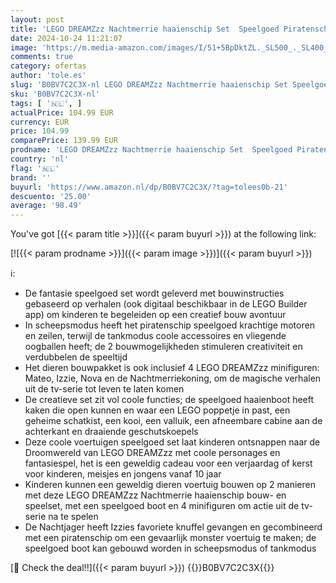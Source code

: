 ```yaml
---
layout: post
title: 'LEGO DREAMZzz Nachtmerrie haaienschip Set  Speelgoed Piratenschip met 2 Bouwopties  Droom Boot Model Bouwpakket met Mateo  Izzie  Nova & Nachtmerriekoning Minifiguren  Speelgoed voor Kinderen 71469'
date: 2024-10-24 11:21:07
image: 'https://m.media-amazon.com/images/I/51+5BpDktZL._SL500_._SL400_.jpg'
comments: true
category: ofertas
author: 'tole.es'
slug: 'B0BV7C2C3X-nl LEGO DREAMZzz Nachtmerrie haaienschip Set Speelgoed...'
sku: 'B0BV7C2C3X-nl'
tags: [ '🇳🇱', ]
actualPrice: 104.99 EUR
currency: EUR
price: 104.99
comparePrice: 139.99 EUR
prodname: 'LEGO DREAMZzz Nachtmerrie haaienschip Set  Speelgoed Piratenschip met 2 Bouwopties  Droom Boot Model Bouwpakket met Mateo  Izzie  Nova & Nachtmerriekoning Minifiguren  Speelgoed voor Kinderen 71469'
country: 'nl'
flag: '🇳🇱'
brand: ''
buyurl: 'https://www.amazon.nl/dp/B0BV7C2C3X/?tag=tolees0b-21'
descuento: '25.00'
average: '98.49'
---
```


You've got [{{< param title >}}]({{< param buyurl >}}) at the following link:

[![{{< param prodname >}}]({{< param image >}})]({{< param buyurl >}})

ℹ️:

- De fantasie speelgoed set wordt geleverd met bouwinstructies gebaseerd op verhalen (ook digitaal beschikbaar in de LEGO Builder app) om kinderen te begeleiden op een creatief bouw avontuur
- In scheepsmodus heeft het piratenschip speelgoed krachtige motoren en zeilen, terwijl de tankmodus coole accessoires en vliegende oogballen heeft; de 2 bouwmogelijkheden stimuleren creativiteit en verdubbelen de speeltijd
- Het dieren bouwpakket is ook inclusief 4 LEGO DREAMZzz minifiguren: Mateo, Izzie, Nova en de Nachtmerriekoning, om de magische verhalen uit de tv-serie tot leven te laten komen
- De creatieve set zit vol coole functies; de speelgoed haaienboot heeft kaken die open kunnen en waar een LEGO poppetje in past, een geheime schatkist, een kooi, een valluik, een afneembare cabine aan de achterkant en draaiende geschutskoepels
- Deze coole voertuigen speelgoed set laat kinderen ontsnappen naar de Droomwereld van LEGO DREAMZzz met coole personages en fantasiespel, het is een geweldig cadeau voor een verjaardag of kerst voor kinderen, meisjes en jongens vanaf 10 jaar
- Kinderen kunnen een geweldig dieren voertuig bouwen op 2 manieren met deze LEGO DREAMZzz Nachtmerrie haaienschip bouw- en speelset, met een speelgoed boot en 4 minifiguren om actie uit de tv-serie na te spelen
- De Nachtjager heeft Izzies favoriete knuffel gevangen en gecombineerd met een piratenschip om een gevaarlijk monster voertuig te maken; de speelgoed boot kan gebouwd worden in scheepsmodus of tankmodus

[🛒 Check the deal!!]({{< param buyurl >}})
{{<world>}}B0BV7C2C3X{{</world>}}
